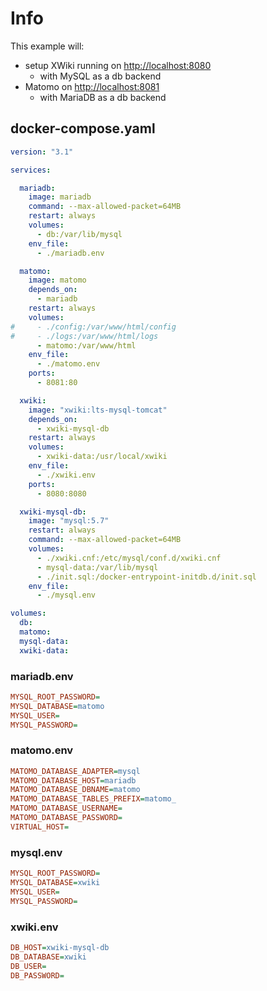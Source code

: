 # Info

This example will:
- setup XWiki running on [http://localhost:8080](http://localhost:8080)
  - with MySQL as a db backend
- Matomo on [http://localhost:8081](http://localhost:8081)
  - with MariaDB as a db backend

## docker-compose.yaml

```yaml
version: "3.1"

services:

  mariadb:
    image: mariadb
    command: --max-allowed-packet=64MB
    restart: always
    volumes:
      - db:/var/lib/mysql
    env_file:
      - ./mariadb.env

  matomo:
    image: matomo
    depends_on:
      - mariadb
    restart: always
    volumes:
#     - ./config:/var/www/html/config
#     - ./logs:/var/www/html/logs
      - matomo:/var/www/html
    env_file:
      - ./matomo.env
    ports:
      - 8081:80

  xwiki:
    image: "xwiki:lts-mysql-tomcat"
    depends_on:
      - xwiki-mysql-db
    restart: always      
    volumes:
      - xwiki-data:/usr/local/xwiki      
    env_file:
      - ./xwiki.env
    ports:
      - 8080:8080      

  xwiki-mysql-db:
    image: "mysql:5.7"
    restart: always
    command: --max-allowed-packet=64MB
    volumes:
      - ./xwiki.cnf:/etc/mysql/conf.d/xwiki.cnf
      - mysql-data:/var/lib/mysql
      - ./init.sql:/docker-entrypoint-initdb.d/init.sql
    env_file:
      - ./mysql.env

volumes:
  db:
  matomo:
  mysql-data:
  xwiki-data:
```

### mariadb.env

```ini
MYSQL_ROOT_PASSWORD=
MYSQL_DATABASE=matomo
MYSQL_USER=
MYSQL_PASSWORD=
```

### matomo.env

```ini
MATOMO_DATABASE_ADAPTER=mysql
MATOMO_DATABASE_HOST=mariadb
MATOMO_DATABASE_DBNAME=matomo
MATOMO_DATABASE_TABLES_PREFIX=matomo_
MATOMO_DATABASE_USERNAME=
MATOMO_DATABASE_PASSWORD=
VIRTUAL_HOST=
```

### mysql.env

```ini
MYSQL_ROOT_PASSWORD=
MYSQL_DATABASE=xwiki
MYSQL_USER=
MYSQL_PASSWORD=
```

### xwiki.env

```ini
DB_HOST=xwiki-mysql-db
DB_DATABASE=xwiki
DB_USER=
DB_PASSWORD=
```
